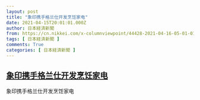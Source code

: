 ```yaml
---
layout: post
title: "象印携手格兰仕开发烹饪家电"
date: 2021-04-15T20:01:01.000Z
author: 日本経済新聞
from: https://cn.nikkei.com/x-columnviewpoint/44428-2021-04-16-05-01-01.html
tags: [ 日本経済新聞 ]
comments: True
categories: [ 日本経済新聞 ]
---
```

<!--1618516861000-->
[象印携手格兰仕开发烹饪家电](https://cn.nikkei.com/x-columnviewpoint/44428-2021-04-16-05-01-01.html)
------

<div>
象印携手格兰仕开发烹饪家电
</div>
